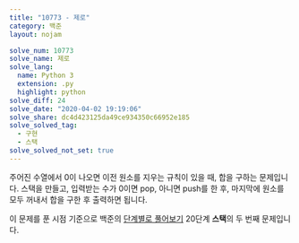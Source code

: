```yaml
---
title: "10773 - 제로"
category: 백준
layout: nojam

solve_num: 10773
solve_name: 제로
solve_lang:
  name: Python 3
  extension: .py
  highlight: python
solve_diff: 24
solve_date: "2020-04-02 19:19:06"
solve_share: dc4d423125da49ce934350c66952e185
solve_solved_tag:
  - 구현
  - 스택
solve_solved_not_set: true
---
```


주어진 수열에서 0이 나오면 이전 원소를 지우는 규칙이 있을 때, 합을 구하는 문제입니다. 스택을 만들고, 입력받는 수가 0이면 pop, 아니면 push를 한 후, 마지막에 원소를 모두 꺼내서 합을 구한 후 출력하면 됩니다.

이 문제를 푼 시점 기준으로 백준의 [단계별로 풀어보기](http://noj.am/p/s) 20단계 **스택**의 두 번째 문제입니다.
